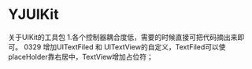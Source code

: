 # YJUIKit
关于UIKit的工具包
1.各个控制器耦合度低，需要的时候直接可把代码摘出来即可。
0329 增加UITextFiled 和 UITextView的自定义，TextFiled可以使placeHolder靠右居中，TextView增加占位符；

